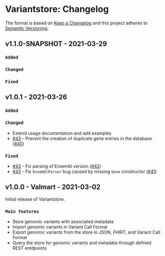 # Variantstore: Changelog

The format is based on [Keep a Changelog](https://keepachangelog.com/en/1.0.0/)
and this project adheres to [Semantic Versioning](https://semver.org/spec/v2.0.0.html).

## v1.1.0-SNAPSHOT - 2021-03-29

### `Added`

### `Changed`

### `Fixed`

## v1.0.1 - 2021-03-26

### `Added`

### `Changed`
- Extend usage documentation and add examples
- [#43](https://github.com/qbicsoftware/variantstore-service/pull/43) - Prevent the creation of duplicate gene entries in the database ([#40](https://github.com/qbicsoftware/variantstore-service/issues/40))

### `Fixed`
- [#43](https://github.com/qbicsoftware/variantstore-service/pull/43) - Fix parsing of Ensembl version ([#42](https://github.com/qbicsoftware/variantstore-service/issues/42))
- [#43](https://github.com/qbicsoftware/variantstore-service/pull/43) - Fix `EnsemblParser` bug caused by missing `Gene` constructor ([#41](https://github.com/qbicsoftware/variantstore-service/issues/41))

## v1.0.0 - Valmart - 2021-03-02

Initial release of Variantstore.

### `Main features`

- Store genomic variants with associated metadata
- Import genomic variants in Variant Call Format
- Export genomic variants from the store in JSON, FHIRT, and Variant Call Format
- Query the store for genomic variants and metadata through defined REST entdpoints
